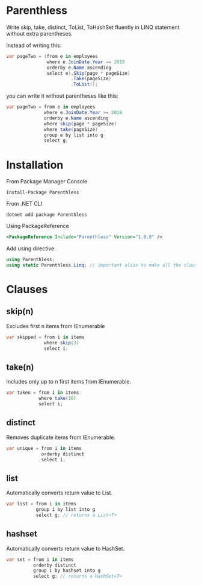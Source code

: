 # Parenthless
Write skip, take, distinct, ToList, ToHashSet fluently in LINQ statement without extra parentheses.

Instead of writing this:
```csharp
var pageTwo = (from e in employees
               where e.JoinDate.Year >= 2018
               orderby e.Name ascending
               select e).Skip(page * pageSize)
                        .Take(pageSize)
                        .ToList();
```

you can write it without parentheses like this:
```csharp
var pageTwo = from e in employees
              where e.JoinDate.Year >= 2018
              orderby e.Name ascending
              where skip(page * pageSize)
              where take(pageSize)
              group e by list into g
              select g;
```

# Installation
From Package Manager Console
```
Install-Package Parenthless
```

From .NET CLI
```
dotnet add package Parenthless
```

Using PackageReference
```xml
<PackageReference Include="Parenthless" Version="1.0.0" />
```

Add using directive
```csharp
using Parenthless;
using static Parenthless.Linq; // important alias to make all the clauses work
```

# Clauses

## skip(n)
Excludes first n items from IEnumerable
```csharp
var skipped = from i in items
              where skip(3)
              select i;
```

## take(n)
Includes only up to n first items from IEnumerable.
```csharp
var taken = from i in items
            where take(10)
            select i;
```

## distinct
Removes duplicate items from IEnumerable.
```csharp
var unique = from i in items
             orderby distinct
             select i;
```

## list
Automatically converts return value to List<T>.
```csharp
var list = from i in items
           group i by list into g
           select g; // returns a List<T>
```

## hashset
Automatically converts return value to HashSet<T>.
```csharp
var set = from i in items
          orderby distinct
          group i by hashset into g
          select g; // returns a HashSet<T>
```
